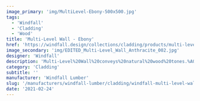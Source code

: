 ```yaml
---
image_primary: 'img/MultiLevel-Ebony-500x500.jpg'
tags:
  - 'Windfall'
  - 'Cladding'
  - 'Wood'
title: 'Multi-Level Wall - Ebony'
href: 'https://windfall.design/collections/cladding/products/multi-level-wall?variant=16974222209'
image_secondary: 'img/EDITED_Multi-Level_Wall_Anthracite_002.jpg'
designer: 'Windfall'
description: 'Multi-Level%20Wall%20conveys%20natural%20wood%20tones.%A0The%20cladding%20is%20made%20from%20reclaimed%20Douglas%20fir%20solid%20and%20glue%20laminated%20beams%20from%20deconstructed%20industrial%2C%20agricultural%2C%20and%20residential%20buildings%20in%20the%20Pacific%20NW.%A0Multi-level%20wall%A0has%20rounded%20edges%20and%20tongue%20and%20groove%20sides%20with%20for%20easy%20installation.%2025%25%20of%A0the%20boards%20have%A0a%20skip-sawn%20face.%A0Some%20reclaimed%20marks%20may%20be%20evident%20including%20nail%20holes%2C%20staining%2C%20and%20finger%20joints.%A0Available%20in%20smooth%20or%20textured%20face%20and%20in%208%20standard%20finishes.%20Dimensions%3A%201/2%22%2C%205/8%22%20and%203/4%22%20thick%20x%203%201/2%22%20wide%20in%20random%20lengths%20of%202%27%20to%206%27.%20%A0%0A%0A%A0'
category: 'Cladding'
subtitle: ''
manufacturer: 'Windfall Lumber'
slug: '/manufacturers/windfall-lumber/cladding/windfall-multi-level-wall-ebony'
date: '2021-02-24'
---
```

